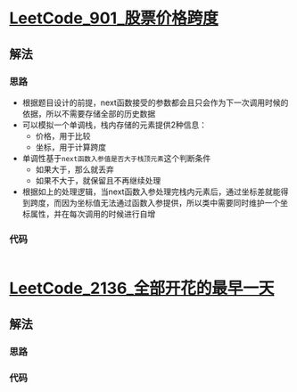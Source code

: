 # [LeetCode_901_股票价格跨度](https://leetcode.cn/problems/online-stock-span)
## 解法
### 思路
- 根据题目设计的前提，next函数接受的参数都会且只会作为下一次调用时候的依据，所以不需要存储全部的历史数据
- 可以模拟一个单调栈，栈内存储的元素提供2种信息：
  - 价格，用于比较
  - 坐标，用于计算跨度
- 单调性基于`next函数入参值是否大于栈顶元素`这个判断条件
  - 如果大于，那么就丢弃
  - 如果不大于，就保留且不再继续处理
- 根据如上的处理逻辑，当next函数入参处理完栈内元素后，通过坐标差就能得到跨度，而因为坐标值无法通过函数入参提供，所以类中需要同时维护一个坐标属性，并在每次调用的时候进行自增
### 代码
```java

```
# [LeetCode_2136_全部开花的最早一天](https://leetcode.cn/problems/earliest-possible-day-of-full-bloom)
## 解法
### 思路

### 代码
```java

```
